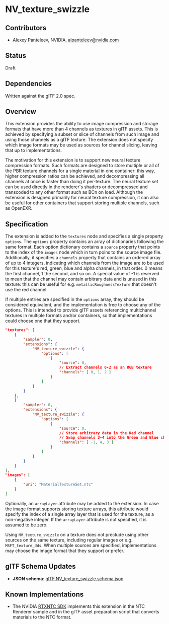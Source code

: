 # NV_texture_swizzle

## Contributors

* Alexey Panteleev, NVIDIA, alpanteleev@nvidia.com

## Status

Draft

## Dependencies

Written against the glTF 2.0 spec.

## Overview

This extension provides the ability to use image compression and storage formats that have more than 4 channels as textures in glTF assets. This is achieved by specifying a subset or slice of channels from such image and using those channels as a glTF texture. The extension does not specify which image formats may be used as sources for channel slicing, leaving that up to implementations.

The motivation for this extension is to support new neural texture compression formats. Such formats are designed to store multiple or all of the PBR texture channels for a single material in one container: this way, higher compression ratios can be achieved, and decompressing all channels at once is faster than doing it per-texture. The neural texture set can be used directly in the renderer's shaders or decompressed and transcoded to any other format such as BCn on load. Although the extension is designed primarily for neural texture compression, it can also be useful for other containers that support storing multiple channels, such as OpenEXR.

## Specification

The extension is added to the `textures` node and specifies a single property `options`. The `options` property contains an array of dictionaries following the same format. Each option dictionary contains a `source` property that points to the index of the `images` node which in turn poins to the source image file. Additionally, it specifies a `channels` property that contains an ordered array of up to 4 integers, indicating which channels from the image are to be used for this texture's red, green, blue and alpha channels, in that order. 0 means the first channel, 1 the second, and so on. A special value of -1 is reserved to mean that the channel may contain arbitrary data and is unused in this texture: this can be useful for e.g. `metallicRoughnessTexture` that doesn't use the red channel.

If multiple entries are specified in the `options` array, they should be considered equivalent, and the implementation is free to choose any of the options. This is intended to provide glTF assets referencing multichannel textures in multiple formats and/or containers, so that implementations could choose one that they support.

```json
"textures": [
    {
        "sampler": 0,
        "extensions": {
            "NV_texture_swizzle": {
                "options": [
                    {
                        "source": 0,
                        // Extract channels 0-2 as an RGB texture
                        "channels": [ 0, 1, 2 ]
                    }
                ]
            }
        }
    },
    {
        "sampler": 0,
        "extensions": {
            "NV_texture_swizzle": {
                "options": [
                    {
                        "source": 0,
                        // Store arbitrary data in the Red channel
                        // Swap channels 3-4 into the Green and Blue channels
                        "channels": [ -1, 4, 3 ]
                    }
                ]
            }
        }
    }
],
"images": [
    {
        "uri": "MaterialTextureSet.ntc"
    }
]
```

Optionally, an `arrayLayer` attribute may be added to the extension. In case the image format supports storing texture arrays, this attribute would specify the index of a single array layer that is used for the texture, as a non-negative integer. If the `arrayLayer` attribute is not specified, it is assumed to be zero.

Using `NV_texture_swizzle` on a texture does not preclude using other sources on the same texture, including regular images or e.g. `MSFT_texture_dds`. When multiple sources are specified, implementations may choose the image format that they support or prefer.

## glTF Schema Updates

* **JSON schema**: [glTF.NV_texture_swizzle.schema.json](schema/glTF.NV_texture_swizzle.schema.json)

## Known Implementations

* The NVIDIA [RTXNTC SDK](https://github.com/NVIDIA-RTX/RTXNTC) implements this extension in the NTC Renderer sample and in the glTF asset preparation script that converts materials to the NTC format.
